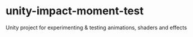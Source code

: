 # unity-impact-moment-test
Unity project for experimenting &amp; testing animations, shaders and effects
